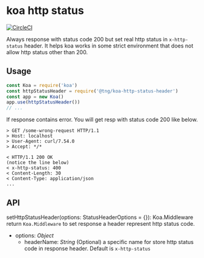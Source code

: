 koa http status
======
[![CircleCI](https://circleci.com/gh/teambition/koa-http-status-header.svg?style=svg)](https://circleci.com/gh/teambition/koa-http-status-header)

Always response with status code 200 but set real http status in `x-http-status` header. 
It helps koa works in some strict environment that does not allow http status other than 200.

## Usage
```js
const Koa = require('koa')
const httpStatusHeader = require('@tng/koa-http-status-header')
const app = new Koa()
app.use(httpStatusHeader())
// ...

```

If response contains error. You will get resp with status code 200 like below.
```
> GET /some-wrong-request HTTP/1.1
> Host: localhost
> User-Agent: curl/7.54.0
> Accept: */*

< HTTP/1.1 200 OK
(notice the line below)
< x-http-status: 400
< Content-Length: 30
< Content-Type: application/json
...
```

## API
<!-- See [docs/api.md](docs/api.md) -->
setHttpStatusHeader(options: StatusHeaderOptions = {}): Koa.Middleware
return `Koa.Middleware` to set response a header represent http status code.

- options: *Object*
  - headerName: *String* (Optional) a specific name for store http status code in response header. Default is `x-http-status`
